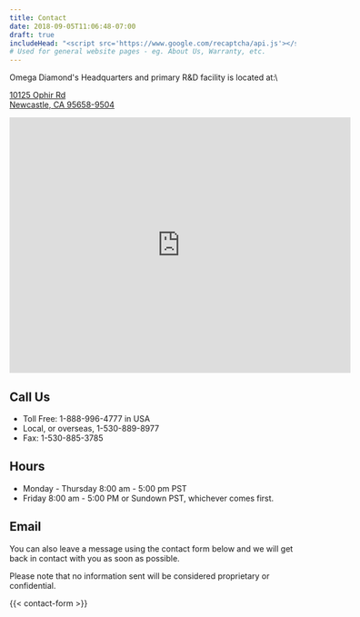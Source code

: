 ```yaml
---
title: Contact
date: 2018-09-05T11:06:48-07:00
draft: true
includeHead: "<script src='https://www.google.com/recaptcha/api.js'></script>"
# Used for general website pages - eg. About Us, Warranty, etc.
---
```



Omega Diamond's Headquarters and primary R&D facility is located at:\
 
<a href="https://goo.gl/maps/DNwmfLYKpS42" target="_blank">10125 Ophir Rd<br> Newcastle, CA 95658-9504</a>

<iframe src="https://www.google.com/maps/embed?pb=!1m18!1m12!1m3!1d3105.916178374184!2d-121.11841044814692!3d38.88015955546313!2m3!1f0!2f0!3f0!3m2!1i1024!2i768!4f13.1!3m3!1m2!1s0x809b1b04f1269467%3A0xb168723c19c2f7d!2s10125+Ophir+Rd%2C+Newcastle%2C+CA+95658!5e0!3m2!1sen!2sus!4v1535497543557" width="600" height="450" frameborder="0" style="border:0" allowfullscreen></iframe>


## Call Us

* Toll Free: 1-888-996-4777 in USA
* Local, or overseas, 1-530-889-8977
* Fax: 1-530-885-3785

## Hours
* Monday - Thursday 8:00 am - 5:00 pm PST
* Friday 8:00 am - 5:00 PM or Sundown PST, whichever comes first.


## Email

You can also leave a message using the contact form below and we will get back in contact with you as soon as possible.

Please note that no information sent will be considered proprietary or confidential.

{{< contact-form >}}